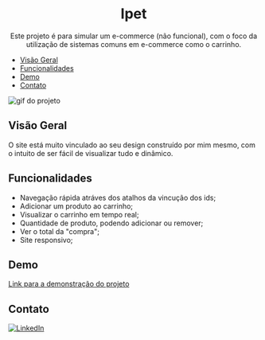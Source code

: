 <h1 align="center">Ipet</h1>

<p align="center">Este projeto é para simular um e-commerce (não funcional), com o foco da utilização de sistemas comuns em e-commerce como o carrinho.</p>

- [Visão Geral](#visão-geral)
- [Funcionalidades](#funcionalidades)
- [Demo](#demo)
- [Contato](#contato)

![gif do projeto](./src/images/tgidgi.gifZ)

## Visão Geral

O site está muito vinculado ao seu design construído por mim mesmo, com o intuito de ser fácil de visualizar tudo e dinâmico.

## Funcionalidades

- Navegação rápida atráves dos atalhos da vincução dos ids;
- Adicionar um produto ao carrinho;
- Visualizar o carrinho em tempo real;
- Quantidade de produto, podendo adicionar ou remover;
- Ver o total da "compra";
- Site responsivo;

## Demo

[Link para a demonstração do projeto](https://bruno-nog.github.io/TGID-test/)

## Contato

[![LinkedIn](https://img.shields.io/badge/LinkedIn-0077B5?style=for-the-badge&logo=linkedin&logoColor=white)](https://www.linkedin.com/in/bruno-nogueira-de-queiroz-a9667a2a6/)
